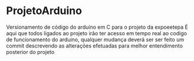 # ProjetoArduino
Versionamento de código do arduíno em C para o projeto da expoeetepa
É aqui que todos ligados ao projeto irão ter acesso em tempo real ao codigo de funcionamento do arduino, qualquer mudança deverá ser ser feito um commit descrevendo as alterações efetuadas para melhor entendimento posterior do projeto
